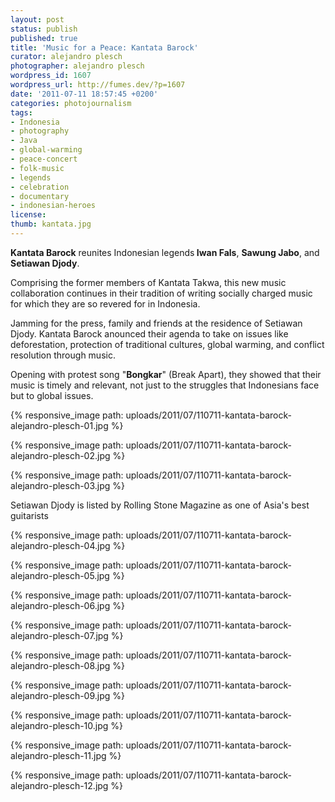 ```yaml
---
layout: post
status: publish
published: true
title: 'Music for a Peace: Kantata Barock'
curator: alejandro plesch
photographer: alejandro plesch
wordpress_id: 1607
wordpress_url: http://fumes.dev/?p=1607
date: '2011-07-11 18:57:45 +0200'
categories: photojournalism
tags:
- Indonesia
- photography
- Java
- global-warming
- peace-concert
- folk-music
- legends
- celebration
- documentary
- indonesian-heroes
license:
thumb: kantata.jpg
---
```

 
<strong>Kantata Barock</strong> reunites Indonesian legends<strong> Iwan Fals</strong>, <strong>Sawung Jabo</strong>, and <strong>Setiawan Djody</strong>.

Comprising the former members of Kantata Takwa, this new music collaboration continues in their tradition of writing socially charged music for which they are so revered for in Indonesia. 

Jamming for the press, family and friends at the residence of Setiawan Djody. Kantata Barock anounced their agenda to take on issues like deforestation, protection of traditional cultures, global warming, and conflict resolution through music. 

Opening with protest song "<strong>Bongkar</strong>" (Break Apart), they showed that their music is timely and relevant, not just to the struggles that Indonesians face but to global issues. 


{% responsive_image path: uploads/2011/07/110711-kantata-barock-alejandro-plesch-01.jpg %}

{% responsive_image path: uploads/2011/07/110711-kantata-barock-alejandro-plesch-02.jpg %}

{% responsive_image path: uploads/2011/07/110711-kantata-barock-alejandro-plesch-03.jpg %}


Setiawan Djody is listed by Rolling Stone Magazine as one of Asia's best guitarists

{% responsive_image path: uploads/2011/07/110711-kantata-barock-alejandro-plesch-04.jpg %}

{% responsive_image path: uploads/2011/07/110711-kantata-barock-alejandro-plesch-05.jpg %}

{% responsive_image path: uploads/2011/07/110711-kantata-barock-alejandro-plesch-06.jpg %}

{% responsive_image path: uploads/2011/07/110711-kantata-barock-alejandro-plesch-07.jpg %}

{% responsive_image path: uploads/2011/07/110711-kantata-barock-alejandro-plesch-08.jpg %}

{% responsive_image path: uploads/2011/07/110711-kantata-barock-alejandro-plesch-09.jpg %}

{% responsive_image path: uploads/2011/07/110711-kantata-barock-alejandro-plesch-10.jpg %}

{% responsive_image path: uploads/2011/07/110711-kantata-barock-alejandro-plesch-11.jpg %}

{% responsive_image path: uploads/2011/07/110711-kantata-barock-alejandro-plesch-12.jpg %}

<!-- <a title="an international cultural initiative of the State Government of Queensland, Australia, through Events Queensland, to honour and promote the films, actors, directors, and cultures of Asia-Pacific to a global audience and to realise the objectives of UNESCO to promote and preserve the respective cultures through the influential medium of film. " href="http://en.wikipedia.org/wiki/Asia_Pacific_Screen_Awards" target="_blank"></a>  -->
